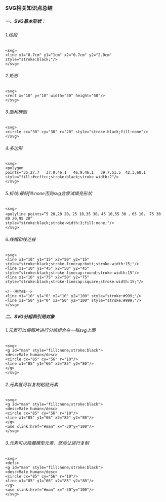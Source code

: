 ### SVG相关知识点总结

##### 一、SVG基本形状：

###### 1.线段
```
<svg>
<line x1="0.7cm" y1="1cm" x2="0.7cm" y2="2.0cm" style="stroke:black;"/>
</svg>
```

###### 2.矩形
```
<svg>
<rect x="10" y="10" width="30" height="50"/>
</svg>
```

###### 3.圆和椭圆
```
<svg>
<circle cx="30" cy="30" r="20" style="stroke:black;fill:none"/>
</svg>
```

###### 4.多边形
```
<svg>
<polygon
points="35,27.7   37.9,46.1   46.9,46.1   39.7,51.5  42.3,60.1  style="fill:#ccffcc;stroke:black;stroke-width:2"/>
</svg>
```

###### 5.折线:最好fill:none否则svg会尝试填充形状
```
<svg>
<polyline points=“5 20,20 20，25 10,35 30，45 10,55 30 ，65 10， 75 30 80 20,95 20”
style="stroke:black;stroke-width:3;fill:none;"/>
</svg>
```

###### 6.线帽和线连接
```
<svg>
<line x1="10" y1="15" x2="50" y2="15"
style="stroke:black;stroke-linecap:butt;stroke-width:15;"/>
<line x1="10" y1="45" x2="50" y2="45"
style="stroke:black;stroke-linecap:round;stroke-width:15"/>
<line x1="10" y1="75" x2="50" y2="75"
style="stroke:black;stroke-linecap:square;stroke-width:15;"/>

<!--灰色线-->
<line x1="10" y1="0" x2="10" y2="100" style="stroke:#999;"/>
<line x1="50" y1="0" x2="50" y2="100" style="stroke:#999;"/>
</svg>
```


##### 二、SVG分组和引用对象

###### 1.<g>元素可以将图片进行分组组合在一张svg上面
```
<svg>
<g id="man" style="fill:none;stroke:black">
<desc>Male human</desc>
<circle cx="85" cy="56" r="10"/>
<line x1="85" y1="66" x2="85" y2="80"/>
</g>
</svg>
```

###### 2.<use>元素就可以复制粘贴元素
```
<svg>
<g id="man" style="fill:none;stroke:black">
<desc>Male human</desc>
<circle cx="85" cy="56" r="10"/>
<line x1="85" y1="66" x2="85" y2="80"/>
</g>
<use xlink:href="#man" x="-30"y="100"/>
</svg>
```

###### 3.<defs>元素可以隐藏模型元素，然后让<use>进行复制
```
<svg>
<defs>
<g id="man" style="fill:none;stroke:black">
<desc>Male human</desc>
<circle cx="85" cy="56" r="10"/>
<line x1="85" y1="66" x2="85" y2="80"/>
</g>
<use xlink:href="#man" x="-30"y="100"/>
</svg>
```